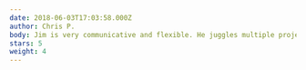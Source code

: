 ```yaml
---
date: 2018-06-03T17:03:58.000Z
author: Chris P.
body: Jim is very communicative and flexible. He juggles multiple projects at a time which can make it hard for him to pin down an exact time he will start work. However,the work he does is exceptional and very fairly priced. He holds himself to a very high level of work which is appreciated!
stars: 5
weight: 4
---
```

